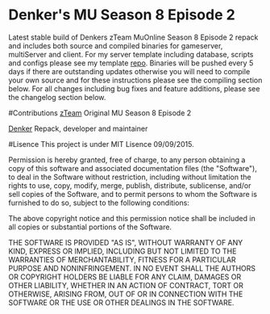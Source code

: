 # Denker's MU Season 8 Episode 2
Latest stable build of Denkers zTeam MuOnline Season 8 Episode 2 repack and includes both source and compiled binaries for gameserver, multiServer and client.
For my server template including database, scripts and configs please see my template [repo](https://github.com/denkers/MU-S8EP2-Template). Binaries will be pushed every
5 days if there are outstanding updates otherwise you will need to compile your own source and for these instructions please see the compiling section below. For all changes including bug fixes and
feature additions, please see the changelog section below.

#Contributions
[zTeam](https://forum.ragezone.com/f197/zteam-season-8-episode-2-a-1068058/) Original MU Season 8 Episode 2

[Denker](https://github.com/denkers) Repack, developer and maintainer 

#Lisence
This project is under MIT Lisence 09/09/2015. 

Permission is hereby granted, free of charge, to any person obtaining a copy of this software and associated documentation files (the "Software"), to deal in the Software without restriction, including without limitation the rights to use, copy, modify, merge, publish, distribute, sublicense, and/or sell copies of the Software, and to permit persons to whom the Software is furnished to do so, subject to the following conditions:

The above copyright notice and this permission notice shall be included in all copies or substantial portions of the Software.

THE SOFTWARE IS PROVIDED "AS IS", WITHOUT WARRANTY OF ANY KIND, EXPRESS OR IMPLIED, INCLUDING BUT NOT LIMITED TO THE WARRANTIES OF MERCHANTABILITY, FITNESS FOR A PARTICULAR PURPOSE AND NONINFRINGEMENT. IN NO EVENT SHALL THE AUTHORS OR COPYRIGHT HOLDERS BE LIABLE FOR ANY CLAIM, DAMAGES OR OTHER LIABILITY, WHETHER IN AN ACTION OF CONTRACT, TORT OR OTHERWISE, ARISING FROM, OUT OF OR IN CONNECTION WITH THE SOFTWARE OR THE USE OR OTHER DEALINGS IN THE SOFTWARE.
